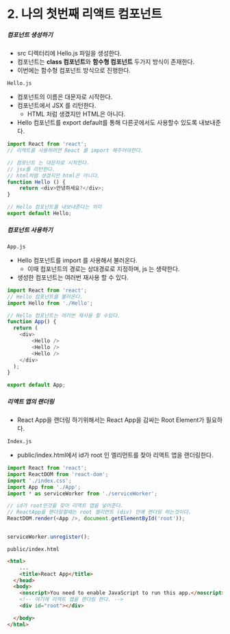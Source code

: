 # 2. 나의 첫번째 리액트 컴포넌트

##### 컴포넌트 생성하기
- src 디렉터리에 Hello.js 파일을 생성한다.
- 컴포넌트는 **class 컴포넌트**와 **함수형 컴포넌트** 두가지 방식이 존재한다.
- 이번에는 함수형 컴포넌트 방식으로 진행한다.

`Hello.js`
- 컴포넌트의 이름은 대문자로 시작한다.
- 컴포넌트에서 JSX 를 리턴한다.
    - HTML 처럼 생겼지만 HTML은 아니다.
- Hello 컴포넌트를 export default를 통해 다른곳에서도 사용할수 있도록 내보내준다.
```javascript
import React from 'react';
// 리액트를 사용하려면 React 를 import 해주어야한다.

// 컴포넌트 는 대문자로 시작한다.
// jsx를 리턴한다.
// html처럼 생겼지만 html은 아니다.
function Hello () {
    return <div>안녕하세요?</div>;
}

// Hello 컴포넌트를 내보내준다는 의미
export default Hello;
```

##### 컴포넌트 사용하기
`App.js`
- Hello 컴포넌트를 import 를 사용해서 불러온다.
    - 이때 컴포넌트의 경로는 상대경로로 지정하며, js 는 생략한다.
- 생성한 컴포넌트는 여러번 재사용 할 수 있다.
```javascript
import React from 'react';
// Hello 컴포넌트를 불러온다.
import Hello from './Hello';

// Hello 컴포넌트는 여러번 재사용 할 수있다.
function App() {
  return (
    <div>
        <Hello />
        <Hello />
        <Hello />
    </div>
  );
}

export default App;
```

##### 리액트 앱의 랜더링
- React App을 랜더링 하기위해서는 React App을 감싸는 Root Element가 필요하다.

`Index.js`
- public/index.html에서 id가 root 인 엘리먼트를 찾아 리액트 앱을 랜더링한다.
```javascript
import React from 'react';
import ReactDOM from 'react-dom';
import './index.css';
import App from './App';
import * as serviceWorker from './serviceWorker';

// id가 root인것을 찾아 리액트 앱을 넣어준다.
// ReactApp을 랜더링할때는 root 엘리먼트 (div) 안에 랜더링 하는것이다.
ReactDOM.render(<App />, document.getElementById('root'));


serviceWorker.unregister();
```

`public/index.html`
```html
<html>
    ...
    <title>React App</title>
  </head>
  <body>
    <noscript>You need to enable JavaScript to run this app.</noscript>
    <!-- 여기에 리액트 앱을 랜더링 한다. -->
    <div id="root"></div>

  </body>
</html>
```